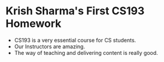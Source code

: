 
# Krish Sharma's First CS193 Homework


- CS193 is a very essential course for CS students.
- Our Instructors are amazing.
- The way of teaching and delivering content is really good.


